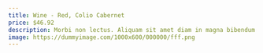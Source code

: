 ```yaml
---
title: Wine - Red, Colio Cabernet
price: $46.92
description: Morbi non lectus. Aliquam sit amet diam in magna bibendum imperdiet. Nullam orci pede, venenatis non, sodales sed, tincidunt eu, felis.
image: https://dummyimage.com/1000x600/000000/fff.png
---
```

